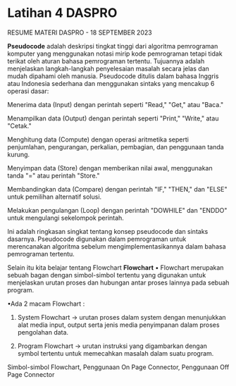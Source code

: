 # Latihan 4 DASPRO

RESUME MATERI DASPRO - 18 SEPTEMBER 2023

**Pseudocode** adalah deskripsi tingkat tinggi dari algoritma pemrograman komputer yang menggunakan notasi mirip kode pemrograman tetapi tidak terikat oleh aturan bahasa pemrograman tertentu. Tujuannya adalah menjelaskan langkah-langkah penyelesaian masalah secara jelas dan mudah dipahami oleh manusia.
Pseudocode ditulis dalam bahasa Inggris atau Indonesia sederhana dan menggunakan sintaks yang mencakup 6 operasi dasar:

Menerima data (Input) dengan perintah seperti "Read," "Get," atau "Baca."

Menampilkan data (Output) dengan perintah seperti "Print," "Write," atau "Cetak."

Menghitung data (Compute) dengan operasi aritmetika seperti penjumlahan, pengurangan, perkalian, pembagian, dan penggunaan tanda kurung.

Menyimpan data (Store) dengan memberikan nilai awal, menggunakan tanda "=" atau perintah "Store."

Membandingkan data (Compare) dengan perintah "IF," "THEN," dan "ELSE" untuk pemilihan alternatif solusi.

Melakukan pengulangan (Loop) dengan perintah "DOWHILE" dan "ENDDO" untuk mengulangi sekelompok perintah.

Ini adalah ringkasan singkat tentang konsep pseudocode dan sintaks dasarnya. Pseudocode digunakan dalam pemrograman untuk merencanakan algoritma sebelum mengimplementasikannya dalam bahasa pemrograman tertentu.

Selain itu kita belajar tentang Flowchart
**Flowchart**
• Flowchart merupakan sebuah bagan dengan simbol-simbol tertentu yang digunakan untuk menjelaskan urutan proses dan hubungan antar proses lainnya pada sebuah program.

•Ada 2 macam Flowchart :

1. System Flowchart → urutan proses dalam system dengan menunjukkan alat media input, output serta jenis media penyimpanan dalam proses pengolahan data.
   
2. Program Flowchart → urutan instruksi yang digambarkan dengan symbol tertentu untuk memecahkan masalah dalam suatu program.

Simbol-simbol Flowchart, Penggunaan On Page Connector, Penggunaan Off Page Connector



